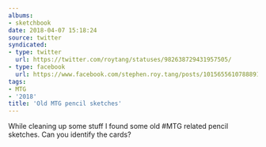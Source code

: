 ```yaml
---
albums:
- sketchbook
date: 2018-04-07 15:18:24
source: twitter
syndicated:
- type: twitter
  url: https://twitter.com/roytang/statuses/982638729431957505/
- type: facebook
  url: https://www.facebook.com/stephen.roy.tang/posts/10156556107888912
tags:
- MTG
- '2018'
title: 'Old MTG pencil sketches'
---
```


While cleaning up some stuff I found some old #MTG related pencil sketches. Can you identify the cards?